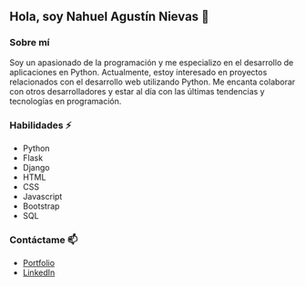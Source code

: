 ## Hola, soy Nahuel Agustín Nievas 👋


### Sobre mí



Soy un apasionado de la programación y me especializo en el desarrollo de aplicaciones en Python. Actualmente, estoy interesado en proyectos relacionados con el desarrollo web utilizando Python. Me encanta colaborar con otros desarrolladores y estar al día con las últimas tendencias y tecnologías en programación.


### Habilidades ⚡
- Python
- Flask
- Django
- HTML
- CSS
- Javascript
- Bootstrap
- SQL


### Contáctame 📫
- [Portfolio](https://nahuel-agustin-nievas.github.io/Portfolio/)
- [LinkedIn](https://www.linkedin.com/in/nievasnahuel/)
















<!--
**Nahuel-Agustin-Nievas/Nahuel-Agustin-Nievas** is a ✨ _special_ ✨ repository because its `README.md` (this file) appears on your GitHub profile.

Here are some ideas to get you started:

- 🔭 I’m currently working on ...
- 🌱 I’m currently learning ...
- 👯 I’m looking to collaborate on ...
- 🤔 I’m looking for help with ...
- 💬 Ask me about ...
- 📫 How to reach me: ...
- 😄 Pronouns: ...
- ⚡ Fun fact: ...
-->


